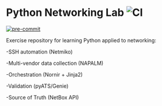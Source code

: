 # Python Networking Lab  ![CI](https://github.com/Mamat078/python-networking-lab/actions/workflows/ci.yml/badge.svg)


[![pre-commit](https://img.shields.io/badge/pre--commit-enabled-brightgreen?logo=pre-commit&logoColor=white)](https://github.com/pre-commit/pre-commit)

Exercise repository for learning Python applied to networking:

-SSH automation (Netmiko)

-Multi-vendor data collection (NAPALM)

-Orchestration (Nornir + Jinja2)

-Validation (pyATS/Genie)

-Source of Truth (NetBox API)

